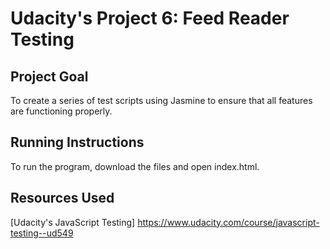 # Udacity's Project 6: Feed Reader Testing

## Project Goal
To create a series of test scripts using Jasmine to ensure that all features are functioning properly.

## Running Instructions
To run the program, download the files and open index.html.

## Resources Used
[Udacity's JavaScript Testing] https://www.udacity.com/course/javascript-testing--ud549